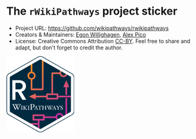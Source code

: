# The `rWikiPathways` project sticker

* Project URL: https://github.com/wikipathways/rwikipathways
* Creators & Maintainers: [Egon Willighagen](https://github.com/egonw), [Alex Pico](https://github.com/AlexanderPico/)
* License: Creative Commons Attribution
  [CC-BY](https://creativecommons.org/licenses/by/2.0/). Feel free to
  share and adapt, but don't forget to credit the author.

<p>
<img src="./rWikiPathways-sticker.png" height="200">
</p>
